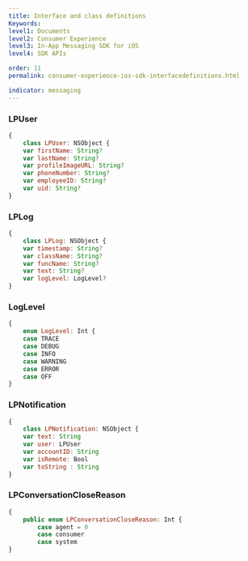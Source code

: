 ```yaml
---
title: Interface and class definitions
Keywords:
level1: Documents
level2: Consumer Experience
level3: In-App Messaging SDK for iOS
level4: SDK APIs

order: 11
permalink: consumer-experience-ios-sdk-interfacedefinitions.html

indicator: messaging
---
```


### LPUser

```javascript
{
    class LPUser: NSObject {
    var firstName: String?
    var lastName: String?
    var profileImageURL: String?
    var phoneNumber: String?
    var employeeID: String?
    var uid: String?
}
```

### LPLog

```javascript
{
    class LPLog: NSObject {
    var timestamp: String?
    var className: String?
    var funcName: String?
    var text: String?
    var logLevel: LogLevel?
}
```

### LogLevel

```javascript
{
    enum LogLevel: Int {
    case TRACE
    case DEBUG
    case INFO
    case WARNING
    case ERROR
    case OFF
}
```

### LPNotification

```javascript
{
    class LPNotification: NSObject {
    var text: String
    var user: LPUser
    var accountID: String
    var isRemote: Bool
    var toString : String
}
```

### LPConversationCloseReason

```javascript
{
    public enum LPConversationCloseReason: Int {
        case agent = 0
        case consumer
        case system
}
```









